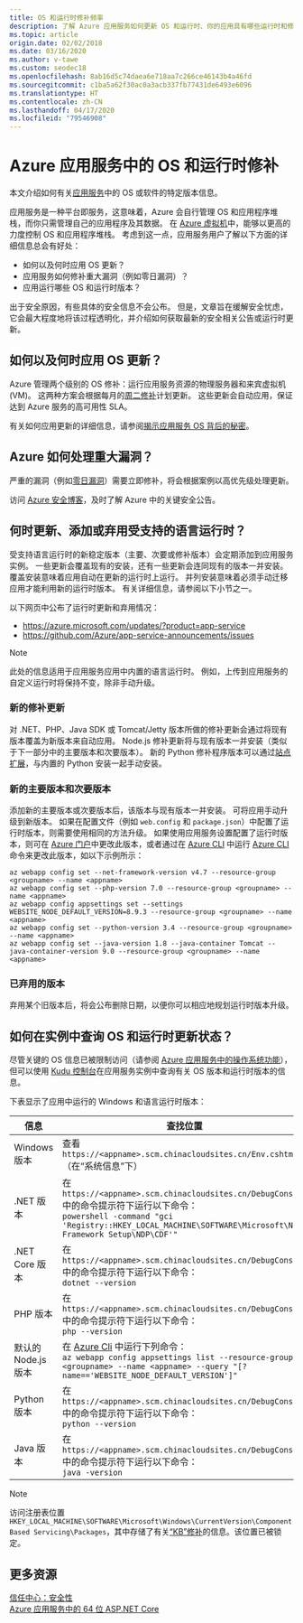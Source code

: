 ```yaml
---
title: OS 和运行时修补频率
description: 了解 Azure 应用服务如何更新 OS 和运行时、你的应用具有哪些运行时和修补程序级别，以及如何获取更新公告。
ms.topic: article
origin.date: 02/02/2018
ms.date: 03/16/2020
ms.author: v-tawe
ms.custom: seodec18
ms.openlocfilehash: 8ab16d5c74daea6e718aa7c266ce46143b4a46fd
ms.sourcegitcommit: c1ba5a62f30ac0a3acb337fb77431de6493e6096
ms.translationtype: HT
ms.contentlocale: zh-CN
ms.lasthandoff: 04/17/2020
ms.locfileid: "79546908"
---
```

# <a name="os-and-runtime-patching-in-azure-app-service"></a>Azure 应用服务中的 OS 和运行时修补

本文介绍如何有关[应用服务](overview.md)中的 OS 或软件的特定版本信息。 

应用服务是一种平台即服务，这意味着，Azure 会自行管理 OS 和应用程序堆栈，而你只需管理自己的应用程序及其数据。 在 [Azure 虚拟机](https://docs.azure.cn/virtual-machines/)中，能够以更高的力度控制 OS 和应用程序堆栈。 考虑到这一点，应用服务用户了解以下方面的详细信息总会有好处：

-   如何以及何时应用 OS 更新？
-   应用服务如何修补重大漏洞（例如零日漏洞）？
-   应用运行哪些 OS 和运行时版本？

出于安全原因，有些具体的安全信息不会公布。 但是，文章旨在缓解安全忧虑，它会最大程度地将该过程透明化，并介绍如何获取最新的安全相关公告或运行时更新。

## <a name="how-and-when-are-os-updates-applied"></a>如何以及何时应用 OS 更新？

Azure 管理两个级别的 OS 修补：运行应用服务资源的物理服务器和来宾虚拟机 (VM)。 这两种方案会根据每月的[周二修补](https://technet.microsoft.com/security/bulletins.aspx)计划更新。 这些更新会自动应用，保证达到 Azure 服务的高可用性 SLA。 

有关如何应用更新的详细信息，请参阅[揭示应用服务 OS 背后的秘密](https://azure.github.io/AppService/2018/01/18/Demystifying-the-magic-behind-App-Service-OS-updates.html)。

## <a name="how-does-azure-deal-with-significant-vulnerabilities"></a>Azure 如何处理重大漏洞？

严重的漏洞（例如[零日漏洞](https://wikipedia.org/wiki/Zero-day_(computing))）需要立即修补，将会根据案例以高优先级处理更新。

访问 [Azure 安全博客](https://azure.microsoft.com/blog/topics/security/)，及时了解 Azure 中的关键安全公告。 

## <a name="when-are-supported-language-runtimes-updated-added-or-deprecated"></a>何时更新、添加或弃用受支持的语言运行时？

受支持语言运行时的新稳定版本（主要、次要或修补版本）会定期添加到应用服务实例。 一些更新会覆盖现有的安装，还有一些更新会连同现有的版本一并安装。 覆盖安装意味着应用自动在更新的运行时上运行。 并列安装意味着必须手动迁移应用才能利用新的运行时版本。 有关详细信息，请参阅以下小节之一。

以下网页中公布了运行时更新和弃用情况：

- https://azure.microsoft.com/updates/?product=app-service 
- https://github.com/Azure/app-service-announcements/issues

> [!NOTE] 
> 此处的信息适用于应用服务应用中内置的语言运行时。 例如，上传到应用服务的自定义运行时将保持不变，除非手动升级。
>
>

### <a name="new-patch-updates"></a>新的修补更新

对 .NET、PHP、Java SDK 或 Tomcat/Jetty 版本所做的修补更新会通过将现有版本覆盖为新版本来自动应用。 Node.js 修补更新将与现有版本一并安装（类似于下一部分中的主要版本和次要版本）。 新的 Python 修补程序版本可以通过[站点扩展](https://azure.microsoft.com/blog/azure-web-sites-extensions/)，与内置的 Python 安装一起手动安装。

### <a name="new-major-and-minor-versions"></a>新的主要版本和次要版本

添加新的主要版本或次要版本后，该版本与现有版本一并安装。 可将应用手动升级到新版本。 如果在配置文件（例如 `web.config` 和 `package.json`）中配置了运行时版本，则需要使用相同的方法升级。 如果使用应用服务设置配置了运行时版本，则可在 [Azure 门户](https://portal.azure.cn)中更改此版本，或者通过在 [Azure CLI](https://docs.azure.cn/cli/get-started-with-azure-cli) 中运行 [Azure CLI](https://docs.azure.cn/cli/get-started-with-azure-cli) 命令来更改此版本，如以下示例所示：

```azurecli
az webapp config set --net-framework-version v4.7 --resource-group <groupname> --name <appname>
az webapp config set --php-version 7.0 --resource-group <groupname> --name <appname>
az webapp config appsettings set --settings WEBSITE_NODE_DEFAULT_VERSION=8.9.3 --resource-group <groupname> --name <appname>
az webapp config set --python-version 3.4 --resource-group <groupname> --name <appname>
az webapp config set --java-version 1.8 --java-container Tomcat --java-container-version 9.0 --resource-group <groupname> --name <appname>
```

### <a name="deprecated-versions"></a>已弃用的版本  

弃用某个旧版本后，将会公布删除日期，以便你可以相应地规划运行时版本升级。 

## <a name="how-can-i-query-os-and-runtime-update-status-on-my-instances"></a>如何在实例中查询 OS 和运行时更新状态？  

尽管关键的 OS 信息已被限制访问（请参阅 [Azure 应用服务中的操作系统功能](operating-system-functionality.md)），但可以使用 [Kudu 控制台](https://github.com/projectkudu/kudu/wiki/Kudu-console)在应用服务实例中查询有关 OS 版本和运行时版本的信息。 

下表显示了应用中运行的 Windows 和语言运行时版本：

| 信息 | 查找位置 | 
|-|-|
| Windows 版本 | 查看 `https://<appname>.scm.chinacloudsites.cn/Env.cshtml`（在“系统信息”下） |
| .NET 版本 | 在 `https://<appname>.scm.chinacloudsites.cn/DebugConsole` 中的命令提示符下运行以下命令： <br>`powershell -command "gci 'Registry::HKEY_LOCAL_MACHINE\SOFTWARE\Microsoft\Net Framework Setup\NDP\CDF'"` |
| .NET Core 版本 | 在 `https://<appname>.scm.chinacloudsites.cn/DebugConsole` 中的命令提示符下运行以下命令： <br> `dotnet --version` |
| PHP 版本 | 在 `https://<appname>.scm.chinacloudsites.cn/DebugConsole` 中的命令提示符下运行以下命令： <br> `php --version` |
| 默认的 Node.js 版本 | 在 [Azure Cli](/cli/get-started-with-azure-cli) 中运行下列命令： <br> `az webapp config appsettings list --resource-group <groupname> --name <appname> --query "[?name=='WEBSITE_NODE_DEFAULT_VERSION']"` |
| Python 版本 | 在 `https://<appname>.scm.chinacloudsites.cn/DebugConsole` 中的命令提示符下运行以下命令： <br> `python --version` |
| Java 版本 | 在 `https://<appname>.scm.chinacloudsites.cn/DebugConsole` 中的命令提示符下运行以下命令： <br> `java -version` |  

> [!NOTE]  
> 访问注册表位置 `HKEY_LOCAL_MACHINE\SOFTWARE\Microsoft\Windows\CurrentVersion\Component Based Servicing\Packages`，其中存储了有关[“KB”修补](https://docs.microsoft.com/security-updates/SecurityBulletins/securitybulletins)的信息。该位置已被锁定。
>
>

## <a name="more-resources"></a>更多资源

[信任中心：安全性](https://www.trustcenter.cn/security/default.html)  
[Azure 应用服务中的 64 位 ASP.NET Core](https://gist.github.com/glennc/e705cd85c9680d6a8f1bdb62099c7ac7)
